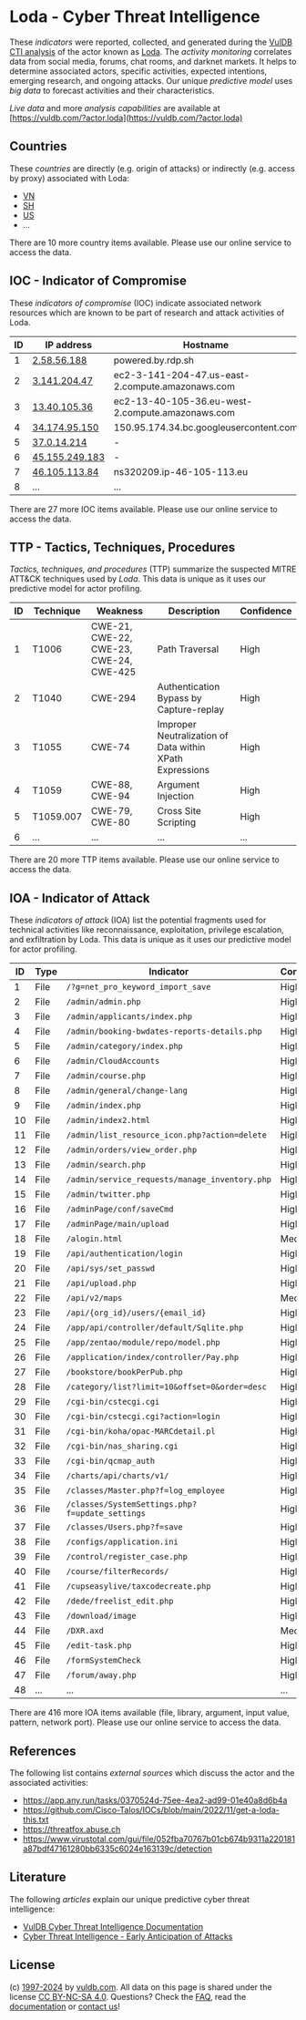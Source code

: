 # Loda - Cyber Threat Intelligence

These _indicators_ were reported, collected, and generated during the [VulDB CTI analysis](https://vuldb.com/?kb.cti) of the actor known as [Loda](https://vuldb.com/?actor.loda). The _activity monitoring_ correlates data from social media, forums, chat rooms, and darknet markets. It helps to determine associated actors, specific activities, expected intentions, emerging research, and ongoing attacks. Our unique _predictive model_ uses _big data_ to forecast activities and their characteristics.

_Live data_ and more _analysis capabilities_ are available at [https://vuldb.com/?actor.loda](https://vuldb.com/?actor.loda)

## Countries

These _countries_ are directly (e.g. origin of attacks) or indirectly (e.g. access by proxy) associated with Loda:

* [VN](https://vuldb.com/?country.vn)
* [SH](https://vuldb.com/?country.sh)
* [US](https://vuldb.com/?country.us)
* ...

There are 10 more country items available. Please use our online service to access the data.

## IOC - Indicator of Compromise

These _indicators of compromise_ (IOC) indicate associated network resources which are known to be part of research and attack activities of Loda.

ID | IP address | Hostname | Campaign | Confidence
-- | ---------- | -------- | -------- | ----------
1 | [2.58.56.188](https://vuldb.com/?ip.2.58.56.188) | powered.by.rdp.sh | - | High
2 | [3.141.204.47](https://vuldb.com/?ip.3.141.204.47) | ec2-3-141-204-47.us-east-2.compute.amazonaws.com | - | Medium
3 | [13.40.105.36](https://vuldb.com/?ip.13.40.105.36) | ec2-13-40-105-36.eu-west-2.compute.amazonaws.com | - | Medium
4 | [34.174.95.150](https://vuldb.com/?ip.34.174.95.150) | 150.95.174.34.bc.googleusercontent.com | - | Medium
5 | [37.0.14.214](https://vuldb.com/?ip.37.0.14.214) | - | - | High
6 | [45.155.249.183](https://vuldb.com/?ip.45.155.249.183) | - | - | High
7 | [46.105.113.84](https://vuldb.com/?ip.46.105.113.84) | ns320209.ip-46-105-113.eu | - | High
8 | ... | ... | ... | ...

There are 27 more IOC items available. Please use our online service to access the data.

## TTP - Tactics, Techniques, Procedures

_Tactics, techniques, and procedures_ (TTP) summarize the suspected MITRE ATT&CK techniques used by _Loda_. This data is unique as it uses our predictive model for actor profiling.

ID | Technique | Weakness | Description | Confidence
-- | --------- | -------- | ----------- | ----------
1 | T1006 | CWE-21, CWE-22, CWE-23, CWE-24, CWE-425 | Path Traversal | High
2 | T1040 | CWE-294 | Authentication Bypass by Capture-replay | High
3 | T1055 | CWE-74 | Improper Neutralization of Data within XPath Expressions | High
4 | T1059 | CWE-88, CWE-94 | Argument Injection | High
5 | T1059.007 | CWE-79, CWE-80 | Cross Site Scripting | High
6 | ... | ... | ... | ...

There are 20 more TTP items available. Please use our online service to access the data.

## IOA - Indicator of Attack

These _indicators of attack_ (IOA) list the potential fragments used for technical activities like reconnaissance, exploitation, privilege escalation, and exfiltration by Loda. This data is unique as it uses our predictive model for actor profiling.

ID | Type | Indicator | Confidence
-- | ---- | --------- | ----------
1 | File | `/?g=net_pro_keyword_import_save` | High
2 | File | `/admin/admin.php` | High
3 | File | `/admin/applicants/index.php` | High
4 | File | `/admin/booking-bwdates-reports-details.php` | High
5 | File | `/admin/category/index.php` | High
6 | File | `/admin/CloudAccounts` | High
7 | File | `/admin/course.php` | High
8 | File | `/admin/general/change-lang` | High
9 | File | `/admin/index.php` | High
10 | File | `/admin/index2.html` | High
11 | File | `/admin/list_resource_icon.php?action=delete` | High
12 | File | `/admin/orders/view_order.php` | High
13 | File | `/admin/search.php` | High
14 | File | `/admin/service_requests/manage_inventory.php` | High
15 | File | `/admin/twitter.php` | High
16 | File | `/adminPage/conf/saveCmd` | High
17 | File | `/adminPage/main/upload` | High
18 | File | `/alogin.html` | Medium
19 | File | `/api/authentication/login` | High
20 | File | `/api/sys/set_passwd` | High
21 | File | `/api/upload.php` | High
22 | File | `/api/v2/maps` | Medium
23 | File | `/api/{org_id}/users/{email_id}` | High
24 | File | `/app/api/controller/default/Sqlite.php` | High
25 | File | `/app/zentao/module/repo/model.php` | High
26 | File | `/application/index/controller/Pay.php` | High
27 | File | `/bookstore/bookPerPub.php` | High
28 | File | `/category/list?limit=10&offset=0&order=desc` | High
29 | File | `/cgi-bin/cstecgi.cgi` | High
30 | File | `/cgi-bin/cstecgi.cgi?action=login` | High
31 | File | `/cgi-bin/koha/opac-MARCdetail.pl` | High
32 | File | `/cgi-bin/nas_sharing.cgi` | High
33 | File | `/cgi-bin/qcmap_auth` | High
34 | File | `/charts/api/charts/v1/` | High
35 | File | `/classes/Master.php?f=log_employee` | High
36 | File | `/classes/SystemSettings.php?f=update_settings` | High
37 | File | `/classes/Users.php?f=save` | High
38 | File | `/configs/application.ini` | High
39 | File | `/control/register_case.php` | High
40 | File | `/course/filterRecords/` | High
41 | File | `/cupseasylive/taxcodecreate.php` | High
42 | File | `/dede/freelist_edit.php` | High
43 | File | `/download/image` | High
44 | File | `/DXR.axd` | Medium
45 | File | `/edit-task.php` | High
46 | File | `/formSystemCheck` | High
47 | File | `/forum/away.php` | High
48 | ... | ... | ...

There are 416 more IOA items available (file, library, argument, input value, pattern, network port). Please use our online service to access the data.

## References

The following list contains _external sources_ which discuss the actor and the associated activities:

* https://app.any.run/tasks/0370524d-75ee-4ea2-ad99-01e40a8d6b4a
* https://github.com/Cisco-Talos/IOCs/blob/main/2022/11/get-a-loda-this.txt
* https://threatfox.abuse.ch
* https://www.virustotal.com/gui/file/052fba70767b01cb674b9311a220181a87bdf47161280bb6335c6024e163139c/detection

## Literature

The following _articles_ explain our unique predictive cyber threat intelligence:

* [VulDB Cyber Threat Intelligence Documentation](https://vuldb.com/?kb.cti)
* [Cyber Threat Intelligence - Early Anticipation of Attacks](https://www.scip.ch/en/?labs.20201022)

## License

(c) [1997-2024](https://vuldb.com/?kb.changelog) by [vuldb.com](https://vuldb.com/?kb.about). All data on this page is shared under the license [CC BY-NC-SA 4.0](https://creativecommons.org/licenses/by-nc-sa/4.0/). Questions? Check the [FAQ](https://vuldb.com/?kb.faq), read the [documentation](https://vuldb.com/?kb) or [contact us](https://vuldb.com/?contact)!
